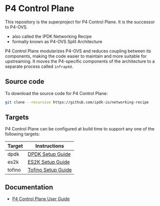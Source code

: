 # P4 Control Plane

This repository is the superproject for P4 Control Plane.
It is the successor to P4-OVS.

- also called the IPDK Networking Recipe
- formally known as P4-OVS Split Architecture

P4 Control Plane modularizes P4-OVS and reduces coupling between its
components, making the code easier to maintain and more suitable for
upstreaming.
It moves the P4-specific components of the architecture to a separate
process called `infrap4d`.

## Source code

To download the source code for P4 Control Plane:

```bash
git clone --recursive https://github.com/ipdk-io/networking-recipe
```

## Targets

P4 Control Plane can be configured at build time to support any one
of the following targets:

| Target | Instructions |
| ------ | ------------ |
| dpdk   | [DPDK Setup Guide](https://ipdk.io/p4cp-userguide/guides/setup/dpdk-setup-guide.html) |
| es2k   | [ES2K Setup Guide](https://ipdk.io/p4cp-userguide/guides/setup/es2k-setup-guide.html) |
| tofino | [Tofino Setup Guide](https://ipdk.io/p4cp-userguide/guides/setup/tofino-setup-guide.html) |

## Documentation

- [P4 Control Plane User Guide](https://ipdk.io/p4cp-userguide/)
